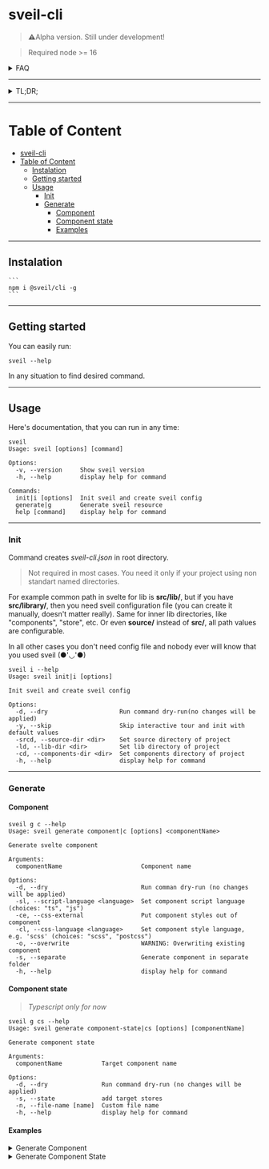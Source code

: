 # sveil-cli

> ⚠️Alpha version. Still under development!

> Required node >= 16

  <details>
    <summary>FAQ</summary>
    
  **What:**

The sveil. Generation tool for svelte. Sveil will generate svelte resources.

**Why:**

Why not? Svelte is pretty mature framework, but for some reason have no any generation tool that widely used. Generation tool could save some time, scale application, and set structure. I didn't find any other generation tools for svelte, only nx have one, but it's comes with monorepos only, nx workspace and other configs (and last time I tried it svelte plugin didn't work well). And Lets say, svelte plugin for nx isn't looks official, nx mostly focused on react or angular.

The Sveil on other hand is standalone tool that you can use without any config files.

  </details>

---

  <details>
    <summary>TL;DR;</summary>

**Philosophy:**

Freedom without structure is chaos. Svelte let us decide how to organize project freely, there're only several restrictions/rules. Since svelte trying to bind to native js way without any built in design patterns, we as developers are on our own.

I see 3 main goals of sveil tool:

- Generation
- Structure
- Scale

For now it's limited generation, but with time sveil will get ability to structure svelte project and scale it (like nest or angular cli).

  </details>

---

# Table of Content

- [sveil-cli](#sveil-cli)
- [Table of Content](#table-of-content)
  - [Instalation](#instalation)
  - [Getting started](#getting-started)
  - [Usage](#usage)
    - [Init](#init)
    - [Generate](#generate)
      - [Component](#component)
      - [Component state](#component-state)
      - [Examples](#examples)

---

## Instalation

    ```
    npm i @sveil/cli -g
    ```

---

## Getting started

You can easily run:

```
sveil --help
```

In any situation to find desired command.

---

## Usage

Here's documentation, that you can run in any time:

```
sveil
Usage: sveil [options] [command]

Options:
  -v, --version     Show sveil version
  -h, --help        display help for command

Commands:
  init|i [options]  Init sveil and create sveil config
  generate|g        Generate sveil resource
  help [command]    display help for command
```

---

### Init

Command creates _sveil-cli.json_ in root directory.

> Not required in most cases. You need it only if your project using non standart named directories.

For example common path in svelte for lib is **src/lib/**, but if you have **src/library/**, then you need sveil configuration file (you can create it manually, doesn't matter really). Same for inner lib directories, like "components", "store", etc. Or even **source/** instead of **src/**, all path values are configurable.

In all other cases you don't need config file and nobody ever will know that you used sveil (●'◡'●)

```
sveil i --help
Usage: sveil init|i [options]

Init sveil and create sveil config

Options:
  -d, --dry                    Run command dry-run(no changes will be applied)
  -y, --skip                   Skip interactive tour and init with default values
  -srcd, --source-dir <dir>    Set source directory of project
  -ld, --lib-dir <dir>         Set lib directory of project
  -cd, --components-dir <dir>  Set components directory of project
  -h, --help                   display help for command
```

---

### Generate

#### Component

```
sveil g c --help
Usage: sveil generate component|c [options] <componentName>

Generate svelte component

Arguments:
  componentName                      Component name

Options:
  -d, --dry                          Run comman dry-run (no changes will be applied)
  -sl, --script-language <language>  Set component script language (choices: "ts", "js")
  -ce, --css-external                Put component styles out of component
  -cl, --css-language <language>     Set component style language, e.g. 'scss' (choices: "scss", "postcss")
  -o, --overwrite                    WARNING: Overwriting existing component
  -s, --separate                     Generate component in separate folder
  -h, --help                         display help for command
```

#### Component state

> _Typescript only for now_

```
sveil g cs --help
Usage: sveil generate component-state|cs [options] [componentName]

Generate component state

Arguments:
  componentName           Target component name

Options:
  -d, --dry               Run command dry-run (no changes will be applied)
  -s, --state             add target stores
  -n, --file-name [name]  Custom file name
  -h, --help              display help for command

```

#### Examples

  <details>
    <summary>Generate Component</summary>

```

sveil g c main

```

OR

```

sveil generate component main

```

Output:

```

- file main.svelte generated in ...\src\lib\components\main.svelte

```

Basic svelte component template:

```

<script>
  let name = "main";
</script>

<div class="main">
  {name}
</div>

<style>
  .main {
    margin: 0;
    padding: 0;
  }
</style>

```

By default sveil use plain css and js for component template, but if project use typescript - it automatically add lang="ts".
It's possible to overwrite default script/style languages with -sl and -cl options.

> Sveil supports typescript only in script languages and scss/postcss in style preprocessors (for now).
>
> Please, be aware there's no auto detection for style preprocessors yet.

You can move styles out of component with -ce option

```

sveil g c example -ce

```

Or create component in separate folder with -s option

```

sveil g c example -s

```

If component already existed, then you can use -o option with little confirmation prompt (need to write component name)

```

sveil g c example -o

```

</details>

  <details>
    <summary>Generate Component State</summary>

**[More info about output file](https://github.com/sveiljs/sveil?tab=readme-ov-file#basic-example)**

```

sveil g cs main

```

OR

```

sveil generate component-state main

```

Output:

```

- file main.ts generated in ...\src\lib\components\main\main.ts

```

</details>

